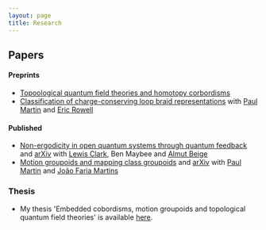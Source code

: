 ```yaml
---
layout: page
title: Research
---
```



## Papers 

<!---#### Works in progress
- 'From resistance distances to the Potts model' with ['Tetsuo Deguchi'](http://www.phys.ocha.ac.jp/deguchilab/deguchiE.html)
- 'Motion groupoids and monoidal structures' with ['Paul Martin'](https://www1.maths.leeds.ac.uk/~ppmartin/)--->

#### Preprints 
- [Topoological quantum field theories and homotopy corbordisms](https://arxiv.org/abs/2208.14504)
- [Classification of charge-conserving loop braid representations](https://arxiv.org/abs/2301.13831) with [Paul Martin](https://www1.maths.leeds.ac.uk/~ppmartin/) and [Eric Rowell](https://people.tamu.edu/~rowell/)

#### Published
- [Non-ergodicity in open quantum systems through quantum feedback](https://epljournal.edpsciences.org/articles/epl/abs/2020/11/epl20169/epl20169.html) and [arXiv](https://arxiv.org/abs/1611.03716) with [Lewis Clark]([https://www.staff.ncl.ac.uk/lewisclark/](https://scholar.google.co.uk/citations?user=UOzma1QAAAAJ&hl=en)), Ben Maybee and [Almut Beige](https://theory.leeds.ac.uk/dr-almut-beige/)
- [Motion groupoids and mapping class groupoids](https://link.springer.com/article/10.1007/s00220-023-04755-0) and [arXiv](https://arxiv.org/abs/2103.10377) with [Paul Martin](https://www1.maths.leeds.ac.uk/~ppmartin/)
and [Jo&atilde;o Faria Martins](http://www1.maths.leeds.ac.uk/~pmtjfa/)

### Thesis 
- My thesis 'Embedded cobordisms, motion groupoids and topological quantum field theories' is available [here](https://etheses.whiterose.ac.uk/30137/).
